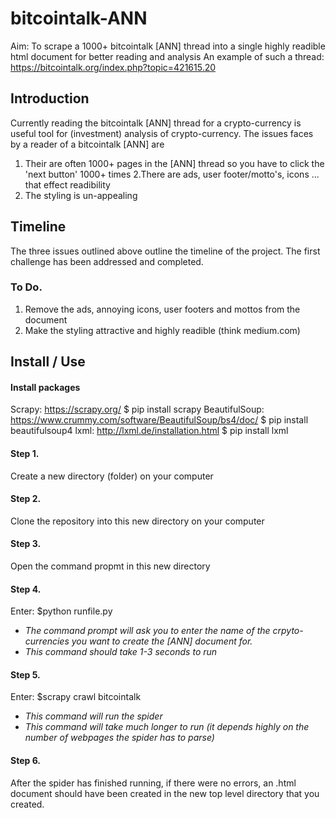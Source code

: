 # bitcointalk-ANN
Aim: To scrape a 1000+ bitcointalk [ANN] thread into a single highly readible html document for better reading and analysis
An example of such a thread: https://bitcointalk.org/index.php?topic=421615.20

## Introduction
Currently reading the bitcointalk [ANN] thread for a crypto-currency is useful tool for (investment) analysis of crypto-currency.
The issues faces by a reader of a bitcointalk [ANN] are
1. Their are  often 1000+ pages in the [ANN] thread so you have to click the 'next button' 1000+ times
2.There are ads, user footer/motto's, icons ... that effect readibility
3. The styling is un-appealing

## Timeline
The three issues outlined above outline the timeline of the project.
The first challenge has been addressed and completed.

### To Do.
1. Remove the ads, annoying icons, user footers and mottos from the document
2. Make the styling attractive and highly readible (think medium.com)


## Install / Use

#### Install packages
Scrapy: https://scrapy.org/  $ pip install scrapy
BeautifulSoup: https://www.crummy.com/software/BeautifulSoup/bs4/doc/ $ pip install beautifulsoup4
lxml: http://lxml.de/installation.html $ pip install lxml

#### Step 1.
Create a new directory (folder) on your computer

#### Step 2.
Clone the repository into this new directory on your computer

#### Step 3.
Open the command propmt in this new directory 

#### Step 4. 
Enter: $python runfile.py
* *The command prompt will ask you to enter the name of the crpyto-currencies you want to create the [ANN] document for.*
* *This command should take 1-3 seconds to run*

#### Step 5.
Enter: $scrapy crawl bitcointalk
* *This command will run the spider*
* *This command will take much longer to run (it depends highly on the number of webpages the spider has to parse)*

#### Step 6.
After the spider has finished running, if there were no errors, an .html document should have been created in the new top level directory that you created.
